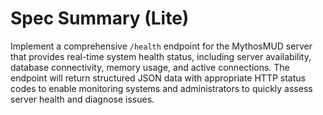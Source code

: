 # Spec Summary (Lite)

Implement a comprehensive `/health` endpoint for the MythosMUD server that provides real-time system health status, including server availability, database connectivity, memory usage, and active connections. The endpoint will return structured JSON data with appropriate HTTP status codes to enable monitoring systems and administrators to quickly assess server health and diagnose issues.
